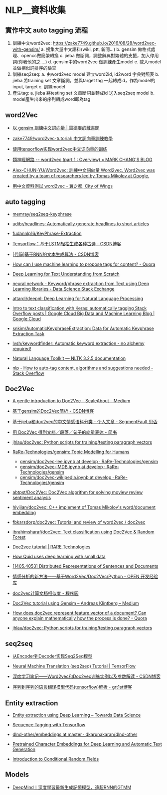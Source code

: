 # NLP__資料收集

## 實作中文 auto tagging 流程

1. 訓練中文word2vec: 
https://zake7749.github.io/2016/08/28/word2vec-with-gensim/
   a. 搜集大量中文語料(wiki, ptt, 新聞...)
   b. gensim 做格式處理、opencc做簡繁轉換
   c. jieba 做斷詞，調整辭典對繁體的支援，加入停用詞(你我他的之....)
   d. gensim中的word2vec 做訓練產生model
   e. 載入model 並做相似詞排序的檢查
2. 訓練seq2seq:
   a. 由word2vec model 建立word2id, id2word 字典對照表
   b. jieba 將training set 文章斷詞，並與target tag 一起轉成id，作為model的input, target
   c. 訓練model
3. 產生tag:
   a. jieba 將testing set 文章斷詞並轉成id 送入seq2seq model
   b. model產生出來的序列轉成word即為tag




## word2Vec

- [以 gensim 訓練中文詞向量 | 雷德麥的藏書閣](https://zake7749.github.io/2016/08/28/word2vec-with-gensim/)

- [zake7749/word2vec-tutorial: 中文詞向量訓練教學](https://github.com/zake7749/word2vec-tutorial)

- [使用tensorflow实现word2vec中文词向量的训练](https://zhuanlan.zhihu.com/p/28979653)

- [類神經網路 -- word2vec (part 1 : Overview) « MARK CHANG'S BLOG](http://cpmarkchang.logdown.com/posts/773062-neural-network-word2vec-part-1-overview)

- [Alex-CHUN-YU/Word2vec: 訓練中文詞向量 Word2vec, Word2vec was created by a team of researchers led by Tomas Mikolov at Google.](https://github.com/Alex-CHUN-YU/Word2vec)

- [用中文資料測試 word2vec - 翼之都, City of Wings](http://city.shaform.com/blog/2014/11/04/word2vec.html)





## auto tagging

- [memray/seq2seq-keyphrase](https://github.com/memray/seq2seq-keyphrase)

- [udibr/headlines: Automatically generate headlines to short articles](https://github.com/udibr/headlines)

- [fudannlp16/KeyPhrase-Extraction](https://github.com/fudannlp16/KeyPhrase-Extraction)

- [Tensorflow：基于LSTM轻松生成各种古诗 - CSDN博客](https://blog.csdn.net/meyh0x5vdtk48p2/article/details/78987402)

- [[代码]基于RNN的文本生成算法 - CSDN博客](https://blog.csdn.net/clayanddev/article/details/53955850)

- [How can I use machine learning to propose tags for content? - Quora](https://www.quora.com/How-can-I-use-machine-learning-to-propose-tags-for-content)

- [Deep Learning for Text Understanding from Scratch](https://www.kdnuggets.com/2015/03/deep-learning-text-understanding-from-scratch.html)

- [neural network - Keyword/phrase extraction from Text using Deep Learning libraries - Data Science Stack Exchange](https://datascience.stackexchange.com/questions/10077/keyword-phrase-extraction-from-text-using-deep-learning-libraries)

- [attardi/deepnl: Deep Learning for Natural Language Processing](https://github.com/attardi/deepnl)

- [Intro to text classification with Keras: automatically tagging Stack Overflow posts | Google Cloud Big Data and Machine Learning Blog  |  Google Cloud](https://cloud.google.com/blog/big-data/2017/10/intro-to-text-classification-with-keras-automatically-tagging-stack-overflow-posts)

- [snkim/AutomaticKeyphraseExtraction: Data for Automatic Keyphrase Extraction Task](https://github.com/snkim/AutomaticKeyphraseExtraction)

- [lvsh/keywordfinder: Automatic keyword extraction - no alchemy required!](https://github.com/lvsh/keywordfinder)

- [Natural Language Toolkit — NLTK 3.2.5 documentation](http://www.nltk.org/)

- [nlp - How to auto-tag content, algorithms and suggestions needed - Stack Overflow](https://stackoverflow.com/questions/6039238/how-to-auto-tag-content-algorithms-and-suggestions-needed)

## Doc2Vec

- [A gentle introduction to Doc2Vec – ScaleAbout – Medium](https://medium.com/scaleabout/a-gentle-introduction-to-doc2vec-db3e8c0cce5e)

- [基于gensim的Doc2Vec简析 - CSDN博客](https://blog.csdn.net/lenbow/article/details/52120230)

- [基于jieba和doc2vec的中文情感语料分类 - 个人文章 - SegmentFault 思否](https://segmentfault.com/a/1190000012203525)

- [用 Doc2Vec 得到文档／段落／句子的向量表达 - 简书](https://www.jianshu.com/p/854a59b93e09)



- [jhlau/doc2vec: Python scripts for training/testing paragraph vectors](https://github.com/jhlau/doc2vec)

- [RaRe-Technologies/gensim: Topic Modelling for Humans](https://github.com/RaRe-Technologies/gensim)
    - [gensim/doc2vec-lee.ipynb at develop · RaRe-Technologies/gensim](https://github.com/RaRe-Technologies/gensim/blob/develop/docs/notebooks/doc2vec-lee.ipynb)
    - [gensim/doc2vec-IMDB.ipynb at develop · RaRe-Technologies/gensim](https://github.com/RaRe-Technologies/gensim/blob/develop/docs/notebooks/doc2vec-IMDB.ipynb)
    - [gensim/doc2vec-wikipedia.ipynb at develop · RaRe-Technologies/gensim](https://github.com/RaRe-Technologies/gensim/blob/develop/docs/notebooks/doc2vec-wikipedia.ipynb)

- [abtpst/Doc2Vec: Doc2Vec algorithm for solving moview review sentiment analysis](https://github.com/abtpst/Doc2Vec)

- [hiyijian/doc2vec: C++ implement of Tomas Mikolov's word/document embedding](https://github.com/hiyijian/doc2vec)

- [fbkarsdorp/doc2vec: Tutorial and review of word2vec / doc2vec](https://github.com/fbkarsdorp/doc2vec)

- [ibrahimsharaf/doc2vec: Text classification using Doc2Vec & Random Forest](https://github.com/ibrahimsharaf/doc2vec)

- [Doc2vec tutorial | RARE Technologies](https://rare-technologies.com/doc2vec-tutorial/)

- [How Quid uses deep learning with small data](https://quid.com/feed/how-quid-uses-deep-learning-with-small-data)

- [[1405.4053] Distributed Representations of Sentences and Documents](https://arxiv.org/abs/1405.4053)


- [情感分析的新方法——基于Word2Vec/Doc2Vec/Python - OPEN 开发经验库](http://www.open-open.com/lib/view/open1444351655682.html)

- [doc2vec计算文档相似度 - 程序园](http://www.voidcn.com/article/p-fiwnobtj-dx.html)

- [Doc2Vec tutorial using Gensim – Andreas Klintberg – Medium](https://medium.com/@klintcho/doc2vec-tutorial-using-gensim-ab3ac03d3a1)

- [How does doc2vec represent feature vector of a document? Can anyone explain mathematically how the process is done? - Quora](https://www.quora.com/How-does-doc2vec-represent-feature-vector-of-a-document-Can-anyone-explain-mathematically-how-the-process-is-done)

- [jhlau/doc2vec: Python scripts for training/testing paragraph vectors](https://github.com/jhlau/doc2vec)


## seq2seq

- [从Encoder到Decoder实现Seq2Seq模型](https://zhuanlan.zhihu.com/p/27608348)

- [Neural Machine Translation (seq2seq) Tutorial  |  TensorFlow](https://www.tensorflow.org/tutorials/seq2seq)

- [深度学习笔记——Word2vec和Doc2vec训练实例以及参数解读 - CSDN博客](https://blog.csdn.net/mpk_no1/article/details/72510655)

- [序列到序列的语言翻译模型代码(tensorflow)解析 - grt1st博客](https://www.grt1st.cn/posts/seq2seq-code/)



## Entity extraction

- [Entity extraction using Deep Learning – Towards Data Science](https://towardsdatascience.com/entity-extraction-using-deep-learning-8014acac6bb8)

- [Sequence Tagging with Tensorflow](https://guillaumegenthial.github.io/sequence-tagging-with-tensorflow.html)

- [dlnd-other/embeddings at master · dkarunakaran/dlnd-other](https://github.com/dkarunakaran/dlnd-other/tree/master/embeddings)

- [Pretrained Character Embeddings for Deep Learning and Automatic Text Generation](http://minimaxir.com/2017/04/char-embeddings/)

- [Introduction to Conditional Random Fields](http://blog.echen.me/2012/01/03/introduction-to-conditional-random-fields/)





## Models
- [DeepMind丨深度學習最新生成記憶模型，遠超RNN的GTMM](http://www.bigdatafinance.tw/index.php/tech/557-deepmind-rnn-gtmm)

